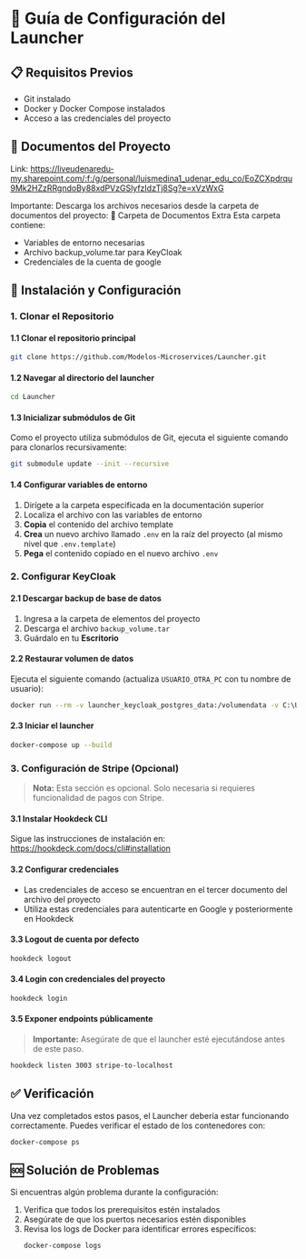 # 🚀 Guía de Configuración del Launcher

## 📋 Requisitos Previos
- Git instalado
- Docker y Docker Compose instalados
- Acceso a las credenciales del proyecto

## 📁 Documentos del Proyecto
Link: https://liveudenaredu-my.sharepoint.com/:f:/g/personal/luismedina1_udenar_edu_co/EoZCXpdrqu9Mk2HZzRRgndoBy88xdPVzGSlyfzIdzTj8Sg?e=xVzWxG

Importante: Descarga los archivos necesarios desde la carpeta de documentos del proyecto:
🔗 Carpeta de Documentos Extra
Esta carpeta contiene:

- Variables de entorno necesarias
- Archivo backup_volume.tar para KeyCloak
- Credenciales de la cuenta de google

## 🔧 Instalación y Configuración

### 1. Clonar el Repositorio

#### 1.1 Clonar el repositorio principal
```bash
git clone https://github.com/Modelos-Microservices/Launcher.git
```

#### 1.2 Navegar al directorio del launcher
```bash
cd Launcher
```

#### 1.3 Inicializar submódulos de Git
Como el proyecto utiliza submódulos de Git, ejecuta el siguiente comando para clonarlos recursivamente:
```bash
git submodule update --init --recursive
```

#### 1.4 Configurar variables de entorno
1. Dirígete a la carpeta especificada en la documentación superior
2. Localiza el archivo con las variables de entorno
3. **Copia** el contenido del archivo template
4. **Crea** un nuevo archivo llamado `.env` en la raíz del proyecto (al mismo nivel que `.env.template`)
5. **Pega** el contenido copiado en el nuevo archivo `.env`

### 2. Configurar KeyCloak

#### 2.1 Descargar backup de base de datos
1. Ingresa a la carpeta de elementos del proyecto
2. Descarga el archivo `backup_volume.tar` 
3. Guárdalo en tu **Escritorio**

#### 2.2 Restaurar volumen de datos
Ejecuta el siguiente comando (actualiza `USUARIO_OTRA_PC` con tu nombre de usuario):
```bash
docker run --rm -v launcher_keycloak_postgres_data:/volumendata -v C:\Users\USUARIO_OTRA_PC\Desktop:/backup alpine tar xvf /backup/backup_volumen.tar -C /volumendata
```

#### 2.3 Iniciar el launcher
```bash
docker-compose up --build
```

### 3. Configuración de Stripe (Opcional)

> **Nota:** Esta sección es opcional. Solo necesaria si requieres funcionalidad de pagos con Stripe.

#### 3.1 Instalar Hookdeck CLI
Sigue las instrucciones de instalación en: https://hookdeck.com/docs/cli#installation

#### 3.2 Configurar credenciales
- Las credenciales de acceso se encuentran en el tercer documento del archivo del proyecto
- Utiliza estas credenciales para autenticarte en Google y posteriormente en Hookdeck

#### 3.3 Logout de cuenta por defecto
```bash
hookdeck logout
```

#### 3.4 Login con credenciales del proyecto
```bash
hookdeck login
```

#### 3.5 Exponer endpoints públicamente
> **Importante:** Asegúrate de que el launcher esté ejecutándose antes de este paso.

```bash
hookdeck listen 3003 stripe-to-localhost
```

## ✅ Verificación

Una vez completados estos pasos, el Launcher debería estar funcionando correctamente. Puedes verificar el estado de los contenedores con:

```bash
docker-compose ps
```

## 🆘 Solución de Problemas

Si encuentras algún problema durante la configuración:
1. Verifica que todos los prerequisitos estén instalados
2. Asegúrate de que los puertos necesarios estén disponibles
3. Revisa los logs de Docker para identificar errores específicos:
   ```bash
   docker-compose logs
   ```


